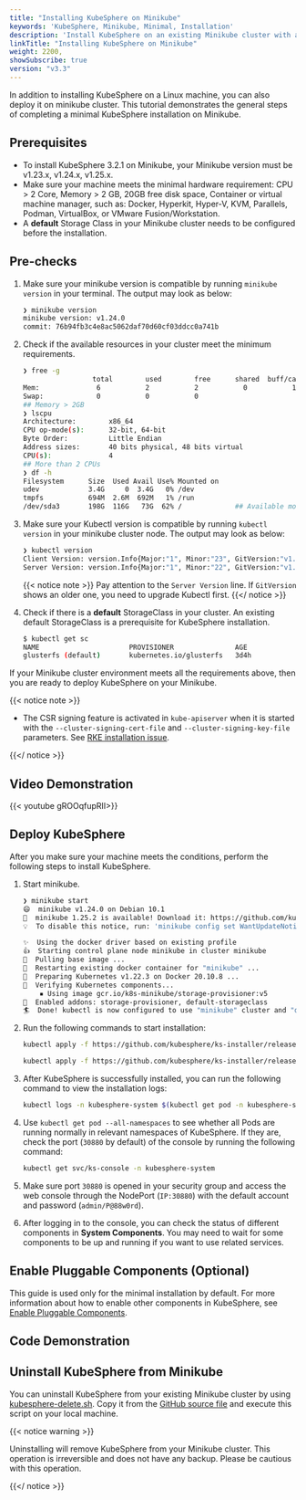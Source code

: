 ```yaml
---
title: "Installing KubeSphere on Minikube"
keywords: 'KubeSphere, Minikube, Minimal, Installation'
description: 'Install KubeSphere on an existing Minikube cluster with a minimal installation package.'
linkTitle: "Installing KubeSphere on Minikube"
weight: 2200,
showSubscribe: true
version: "v3.3"
---
```


In addition to installing KubeSphere on a Linux machine, you can also deploy it on minikube cluster. This tutorial demonstrates the general steps of completing a minimal KubeSphere installation on Minikube.

## Prerequisites

- To install KubeSphere 3.2.1 on Minikube, your Minikube version must be v1.23.x, v1.24.x, v1.25.x.
- Make sure your machine meets the minimal hardware requirement: CPU > 2 Core, Memory > 2 GB, 20GB free disk space, Container or virtual machine manager, such as: Docker, Hyperkit, Hyper-V, KVM, Parallels, Podman, VirtualBox, or VMware Fusion/Workstation.
- A **default** Storage Class in your Minikube cluster needs to be configured before the installation.

## Pre-checks

1. Make sure your minikube version is compatible by running `minikube version` in your terminal. The output may look as below:

    ```bash
    ❯ minikube version
    minikube version: v1.24.0
    commit: 76b94fb3c4e8ac5062daf70d60cf03ddcc0a741b

    ```

2. Check if the available resources in your cluster meet the minimum requirements.

    ```bash
    ❯ free -g
                     total        used        free      shared  buff/cache   available
    Mem:              6           2           2           0           1           3
    Swap:             0           0           0
    ## Memory > 2GB 
    ❯ lscpu
    Architecture:        x86_64
    CPU op-mode(s):      32-bit, 64-bit
    Byte Order:          Little Endian
    Address sizes:       40 bits physical, 48 bits virtual
    CPU(s):              4
    ## More than 2 CPUs
    ❯ df -h
    Filesystem      Size  Used Avail Use% Mounted on
    udev            3.4G     0  3.4G   0% /dev
    tmpfs           694M  2.6M  692M   1% /run
    /dev/sda3       198G  116G   73G  62% /             ## Available more than 20GB free disk space


    ```

3. Make sure your Kubectl version is compatible by running `kubectl version` in your minikube cluster node. The output may look as below:

    ```bash
   ❯ kubectl version
    Client Version: version.Info{Major:"1", Minor:"23", GitVersion:"v1.23.1", GitCommit:"86ec240af8cbd1b60bcc4c03c20da9b98005b92e", GitTreeState:"clean", BuildDate:"2021-12-16T11:41:01Z", GoVersion:"go1.17.5", Compiler:"gc", Platform:"linux/amd64"}
    Server Version: version.Info{Major:"1", Minor:"22", GitVersion:"v1.22.3", GitCommit:"c92036820499fedefec0f847e2054d824aea6cd1", GitTreeState:"clean", BuildDate:"2021-10-27T18:35:25Z", GoVersion:"go1.16.9", Compiler:"gc", Platform:"linux/amd64"}

    ```

    {{< notice note >}}
Pay attention to the `Server Version` line. If `GitVersion` shows an older one, you need to upgrade Kubectl first.
    {{</ notice >}}
4. Check if there is a **default** StorageClass in your cluster. An existing default StorageClass is a prerequisite for KubeSphere installation.

    ```bash
    $ kubectl get sc
    NAME                      PROVISIONER               AGE
    glusterfs (default)       kubernetes.io/glusterfs   3d4h
    ```

If your Minikube cluster environment meets all the requirements above, then you are ready to deploy KubeSphere on your Minikube.

{{< notice note >}}

- The CSR signing feature is activated in `kube-apiserver` when it is started with the `--cluster-signing-cert-file` and `--cluster-signing-key-file` parameters. See [RKE installation issue](https://github.com/kubesphere/kubesphere/issues/1925#issuecomment-591698309).

{{</ notice >}}

## Video Demonstration

{{< youtube gROOqfupRII>}}

## Deploy KubeSphere

After you make sure your machine meets the conditions, perform the following steps to install KubeSphere.

1. Start minikube.

    ``` bash
    ❯ minikube start
    😄  minikube v1.24.0 on Debian 10.1
    🎉  minikube 1.25.2 is available! Download it: https://github.com/kubernetes/minikube/releases/tag/v1.25.2
    💡  To disable this notice, run: 'minikube config set WantUpdateNotification false'

    ✨  Using the docker driver based on existing profile
    👍  Starting control plane node minikube in cluster minikube
    🚜  Pulling base image ...
    🔄  Restarting existing docker container for "minikube" ...
    🐳  Preparing Kubernetes v1.22.3 on Docker 20.10.8 ...
    🔎  Verifying Kubernetes components...
        ▪ Using image gcr.io/k8s-minikube/storage-provisioner:v5
    🌟  Enabled addons: storage-provisioner, default-storageclass
    🏄  Done! kubectl is now configured to use "minikube" cluster and "default" namespace by default
    ```

2. Run the following commands to start installation:

    ```bash
    kubectl apply -f https://github.com/kubesphere/ks-installer/releases/download/v3.2.1/kubesphere-installer.yaml
    
    kubectl apply -f https://github.com/kubesphere/ks-installer/releases/download/v3.2.1/cluster-configuration.yaml
    ```

3. After KubeSphere is successfully installed, you can run the following command to view the installation logs:

    ```bash
    kubectl logs -n kubesphere-system $(kubectl get pod -n kubesphere-system -l 'app in (ks-install, ks-installer)' -o jsonpath='{.items[0].metadata.name}') -f
    ```

4. Use `kubectl get pod --all-namespaces` to see whether all Pods are running normally in relevant namespaces of KubeSphere. If they are, check the port (`30880` by default) of the console by running the following command:

    ```bash
    kubectl get svc/ks-console -n kubesphere-system
    ```

5. Make sure port `30880` is opened in your security group and access the web console through the NodePort (`IP:30880`) with the default account and password (`admin/P@88w0rd`).

6. After logging in to the console, you can check the status of different components in **System Components**. You may need to wait for some components to be up and running if you want to use related services.

## Enable Pluggable Components (Optional)

This guide is used only for the minimal installation by default. For more information about how to enable other components in KubeSphere, see [Enable Pluggable Components](../../../pluggable-components/).

## Code Demonstration

<script id="asciicast-489562" src="https://asciinema.org/a/489562.js" async></script>

## Uninstall KubeSphere from Minikube

You can uninstall KubeSphere from your existing Minikube cluster by using [kubesphere-delete.sh](https://github.com/kubesphere/ks-installer/blob/release-3.1/scripts/kubesphere-delete.sh). Copy it from the [GitHub source file](https://raw.githubusercontent.com/kubesphere/ks-installer/release-3.1/scripts/kubesphere-delete.sh) and execute this script on your local machine.

{{< notice warning >}}

Uninstalling will remove KubeSphere from your Minikube cluster. This operation is irreversible and does not have any backup. Please be cautious with this operation.

{{</ notice >}}
